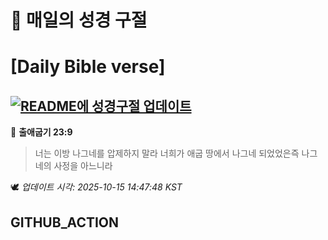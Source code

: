 # 🙏 매일의 성경 구절
# [Daily Bible verse]
## [![README에 성경구절 업데이트](https://github.com/DONGSUKA/first_test/actions/workflows/update-readme-bible.yml/badge.svg)](https://github.com/DONGSUKA/first_test/actions/workflows/update-readme-bible.yml)
<!-- START_BIBLE_VERSE -->
📖 **출애굽기 23:9**
> 너는 이방 나그네를 압제하지 말라 너희가 애굽 땅에서 나그네 되었었은즉 나그네의 사정을 아느니라

🕊️ _업데이트 시각: 2025-10-15 14:47:48 KST_
  <!-- END_BIBLE_VERSE -->
## GITHUB_ACTION
